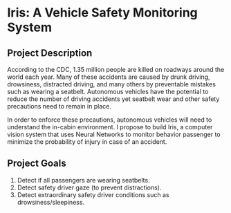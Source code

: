 # Iris: A Vehicle Safety Monitoring System

## Project Description
According to the CDC, 1.35 million people are killed on roadways around the world each year. Many of these accidents are caused by drunk driving, drowsiness, distracted driving, and many others by preventable mistakes such as wearing a seatbelt. Autonomous vehicles have the potential to reduce the number of driving accidents yet seatbelt wear and other safety precautions need to remain in place. 

In order to enforce these precautions, autonomous vehicles will need to understand the in-cabin environment. I propose to build Iris, a computer vision system that uses Neural Networks to monitor behavior passenger to minimize the probability of injury in case of an accident.

## Project Goals
1. Detect if all passengers are wearing seatbelts.
2. Detect safety driver gaze (to prevent distractions).
3. Detect extraordinary safety driver conditions such as drowsiness/sleepiness.
